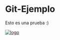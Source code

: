 # Git-Ejemplo

Esto es una prueba  :)


[![logo](https://external-content.duckduckgo.com/iu/?u=https%3A%2F%2Fupload.wikimedia.org%2Fwikipedia%2Fcommons%2Fthumb%2F4%2F4b%2FIcfes_Colombia_logo.svg%2F100px-Icfes_Colombia_logo.svg.png&f=1&nofb=1)](https://www.icfes.gov.co/zh/web/guest/inicio)
